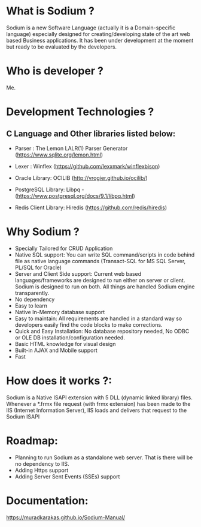 
# What is Sodium ?
 
   Sodium is a new Software Language (actually it is a Domain-specific language) especially designed for creating/developing state of the art web based Business applications. It has been under development at the moment but ready to be evaluated by the developers.

# Who is developer ?

   Me.

# Development Technologies ?

  C Language and Other libraries listed below:
  --------
  - Parser  :
     The Lemon LALR(1) Parser Generator (https://www.sqlite.org/lemon.html)

  - Lexer   :
     Winflex (https://github.com/lexxmark/winflexbison)

  - Oracle Library:
     OCILIB (http://vrogier.github.io/ocilib/)

  - PostgreSQL Library: 
     Libpq - (https://www.postgresql.org/docs/9.1/libpq.html)

  - Redis Client Library:
     Hiredis (https://github.com/redis/hiredis)

# Why Sodium ? 

  * Specially Tailored for CRUD Application
  * Native SQL support: 
    You can write SQL command/scripts in code behind file as native language commands (Transact-SQL for MS SQL Server, PL/SQL for Oracle)
  * Server and Client Side support: 
    Current web based languages/frameworks are designed to run either on server or client. Sodium is designed to run on both. All things are handled Sodium engine transparently.
  *  No dependency
  * Easy to learn 
  * Native In-Memory database support
  * Easy to maintain: All requirements are handled in a standard way so developers easily find the code blocks to make corrections.
  * Quick and Easy Installation: No database repository needed, No ODBC or OLE DB installation/configuration needed.
  * Basic HTML knowledge for visual design
  * Built-in AJAX and Mobile support
  * Fast
    
# How does it works ?:

  Sodium is a Native ISAPI extension with 5 DLL (dynamic linked library) files. Whenever a *.frmx file request (with frmx extension) has been made to the IIS (Internet Information Server), IIS loads and delivers that request to the Sodium ISAPI 
  
# Roadmap: 

  * Planning to run Sodium as a standalone web server. That is there will be no dependency to IIS. 
  * Adding Https support
  * Adding Server Sent Events (SSEs) support

# Documentation:

 https://muradkarakas.github.io/Sodium-Manual/
